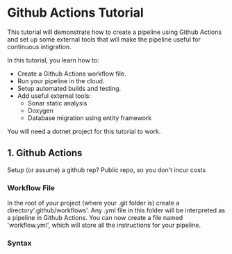 # Github Actions Tutorial

This tutorial will demonstrate how to create a pipeline using Github Actions and set up some external tools that will make the pipeline useful for continuous intigration.

In this tutorial, you learn how to:

*   Create a Github Actions workflow file.
*   Run your pipeline in the cloud.
*   Setup automated builds and testing.
*   Add useful external tools:
    *   Sonar static analysis
    *   Doxygen
    *   Database migration using entity framework


You will need a dotnet project for this tutorial to work.

## 1. Github Actions

Setup (or assume) a github rep?
Public repo, so you don't incur costs

### Workflow File

In the root of your project (where your .git folder is) create a directory'.github/workflows'. Any .yml file in this folder will be interpreted as a pipeline in Github Actions. You can now create a file named 'workflow.yml', which will store all the instructions for your pipeline.

### Syntax


